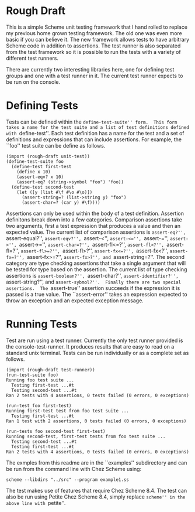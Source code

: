 Rough Draft
============

This is a simple Scheme unit testing framework that I hand rolled to replace my
previous home grown testing framework.  The old one was even more basic if you
can believe it.  The new framework allows tests to have arbitrary Scheme code
in addition to assertions.  The test runner is also separated from the test
framework so it is possible to run the tests with a variety of different test
runners.

There are currently two interesting libraries here, one for defining test
groups and one with a test runner in it.  The current test runner expects to be
run on the console.

Defining Tests
===============

Tests can be defined within the ``define-test-suite'' form.  This form takes a
name for the test suite and a list of test definitions defined with
``define-test''.  Each test definition has a name for the test and a set of
definitions and expressions that can include assertions.  For example, the
``foo'' test suite can be define as follows.

    (import (rough-draft unit-test))
    (define-test-suite foo
      (define-test first-test
        (define x 10)
        (assert-eqv? x 10)
        (assert-eq? (string->symbol "foo") 'foo))
      (define-test second-test
        (let ([y (list #\f #\o #\o)])
          (assert-string=? (list->string y) "foo")
          (assert-char=? (car y) #\f))))

Assertions can only be used within the body of a test definition. Assertion
definitons break down into a few categories.  Comparison assertions take two
arguments, first a test expression that produces a value and then an expected
value.  The current list of comparison assertions is ``assert-eq?'',
``assert-equal?'', ``assert-eqv?'', ``assert-<'', ``assert-<='', ``assert-='',
``assert->'', ``assert->='',  ``assert-char=?'', ``assert-fl<=?'',
``assert-fl<?'', ``assert-fl=?'', ``assert-fl>=?'', ``assert-fl>?'',
``assert-fx<=?'', ``assert-fx<?'', ``assert-fx=?'', ``assert-fx>=?'',
``assert-fx>?'', and ``assert-string=?''.  The second category are type
checking assertions that take a single argument that will be tested for type
based on the assertion.  The current list of type checking assertions is
``assert-boolean?'', ``assert-char?'', ``assert-identifier?'',
``assert-string?'', and ``assert-sybmol?''.  Finally there are two special
assertions.  The ``assert-true'' assertion succeeds if the expression it is
passed is a true value.  The ``assert-error'' takes an expression expected to
throw an exception and an expected exception message.

Running Tests
==============

Test are run using a test runner.  Currently the only test runner provided is
the console-test-runner.  It produces results that are easy to read on a
standard unix terminal.  Tests can be run individually or as a complete set as
follows.

    (import (rough-draft test-runner))
    (run-test-suite foo)
    Running foo test suite ...
      Testing first-test ...#t
      Testing second-test ...#t
    Ran 2 tests with 4 assertions, 0 tests failed (0 errors, 0 exceptions)

    (run-test foo first-test)
    Running first-test test from foo test suite ...
      Testing first-test ...#t
    Ran 1 test with 2 assertions, 0 tests failed (0 errors, 0 exceptions)

    (run-tests foo second-test first-test)
    Running second-test, first-test tests from foo test suite ...
      Testing second-test ...#t
      Testing first-test ...#t
    Ran 2 tests with 4 assertions, 0 tests failed (0 errors, 0 exceptions)

The exmples from this readme are in the ``examples'' subdirectory and can be
run from the command line with Chez Scheme using:

    scheme --libdirs "../src" --program example1.ss

The test makes use of features that require Chez Scheme 8.4.  The test can also
be run using Petite Chez Scheme 8.4, simply replace ``scheme'' in the above
line with ``petite''.



